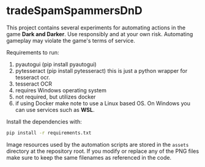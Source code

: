 # tradeSpamSpammersDnD
This project contains several experiments for automating actions in the game
**Dark and Darker**. Use responsibly and at your own risk. Automating gameplay
may violate the game's terms of service.

Requirements to run:
1. pyautogui (pip install pyautogui)
2. pytesseract (pip install pytesseract) this is just a python wrapper for tesseract ocr.
3. tesseract OCR
4. requires Windows operating system
5. not required, but utilizes docker
6. if using Docker make note to use a Linux based OS. On Windows you can use services such as **WSL**.

Install the dependencies with:
```bash
pip install -r requirements.txt
```

Image resources used by the automation scripts are stored in the `assets`
directory at the repository root. If you modify or replace any of the PNG
files make sure to keep the same filenames as referenced in the code.
